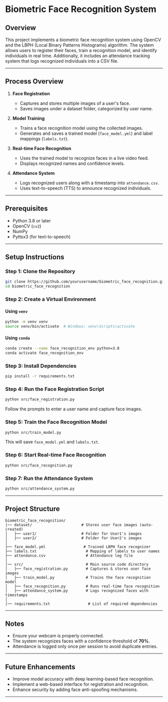 # Biometric Face Recognition System  

## Overview  
This project implements a biometric face recognition system using OpenCV and the LBPH (Local Binary Patterns Histograms) algorithm. The system allows users to register their faces, train a recognition model, and identify individuals in real time. Additionally, it includes an attendance tracking system that logs recognized individuals into a CSV file.

---

## Process Overview  

1. **Face Registration**  
   - Captures and stores multiple images of a user's face.  
   - Saves images under a dataset folder, categorized by user name.  

2. **Model Training**  
   - Trains a face recognition model using the collected images.  
   - Generates and saves a trained model (`face_model.yml`) and label mappings (`labels.txt`).  

3. **Real-time Face Recognition**  
   - Uses the trained model to recognize faces in a live video feed.  
   - Displays recognized names and confidence levels.  

4. **Attendance System**  
   - Logs recognized users along with a timestamp into `attendance.csv`.  
   - Uses text-to-speech (TTS) to announce recognized individuals.  

---

## Prerequisites  
- Python 3.8 or later  
- OpenCV (`cv2`)  
- NumPy  
- Pyttsx3 (for text-to-speech)  

---

## Setup Instructions  

### Step 1: Clone the Repository  
```bash
git clone https://github.com/yourusername/biometric_face_recognition.git
cd biometric_face_recognition
```

### Step 2: Create a Virtual Environment  
#### Using `venv`  
```bash
python -m venv venv
source venv/bin/activate  # Windows: venv\Scripts\activate
```
#### Using `conda`  
```bash
conda create --name face_recognition_env python=3.8
conda activate face_recognition_env
```

### Step 3: Install Dependencies  
```bash
pip install -r requirements.txt
```

### Step 4: Run the Face Registration Script  
```bash
python src/face_registration.py
```
Follow the prompts to enter a user name and capture face images.

### Step 5: Train the Face Recognition Model  
```bash
python src/train_model.py
```
This will save `face_model.yml` and `labels.txt`.

### Step 6: Start Real-time Face Recognition  
```bash
python src/face_recognition.py
```

### Step 7: Run the Attendance System  
```bash
python src/attendance_system.py
```

---

## Project Structure  
```
biometric_face_recognition/
│── dataset/                      # Stores user face images (auto-created)
│   ├── user1/                    # Folder for User1's images
│   ├── user2/                    # Folder for User2's images
│
├── face_model.yml                 # Trained LBPH face recognizer
├── labels.txt                      # Mapping of labels to user names
├── attendance.csv                  # Attendance log file
│
│── src/                            # Main source code directory
│   ├── face_registration.py        # Captures & stores user face images
│   ├── train_model.py              # Trains the face recognition model
│   ├── face_recognition.py         # Runs real-time face recognition
│   ├── attendance_system.py        # Logs recognized faces with timestamps
│
│── requirements.txt                 # List of required dependencies
```

---

## Notes  
- Ensure your webcam is properly connected.  
- The system recognizes faces with a confidence threshold of **70%**.  
- Attendance is logged only once per session to avoid duplicate entries.  

---

## Future Enhancements  
- Improve model accuracy with deep learning-based face recognition.  
- Implement a web-based interface for registration and recognition.  
- Enhance security by adding face anti-spoofing mechanisms.  

---
